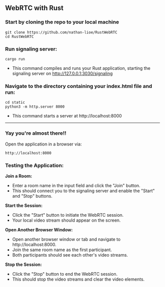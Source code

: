## WebRTC with Rust


### **Start by cloning the repo to your local machine**
````
git clone https://github.com/nathan-lioe/RustWebRTC
cd RustWebRTC
````

### **Run signaling server:**

````
cargo run
````


- This command compiles and runs your Rust application, starting the signaling server on http://127.0.0.1:3030/signaling



### **Navigate to the directory containing your index.html file and run:**
````
cd static
python3 -m http.server 8000
````

- This command starts a server at http://localhost:8000

--- 
### **Yay you're almost there!!**

Open the application in a browser via:

```` 
http://localhost:8000
````


### Testing the Application:

**Join a Room:**
  - Enter a room name in the input field and click the "Join" button.
  - This should connect you to the signaling server and enable the "Start" and "Stop" buttons.
    
**Start the Session:**
  - Click the "Start" button to initiate the WebRTC session.
  - Your local video stream should appear on the screen.
    
**Open Another Browser Window:**
  - Open another browser window or tab and navigate to http://localhost:8000.
  - Join the same room name as the first participant.
  - Both participants should see each other's video streams.
    
**Stop the Session:**
  - Click the "Stop" button to end the WebRTC session.
  - This should stop the video streams and clear the video elements.


